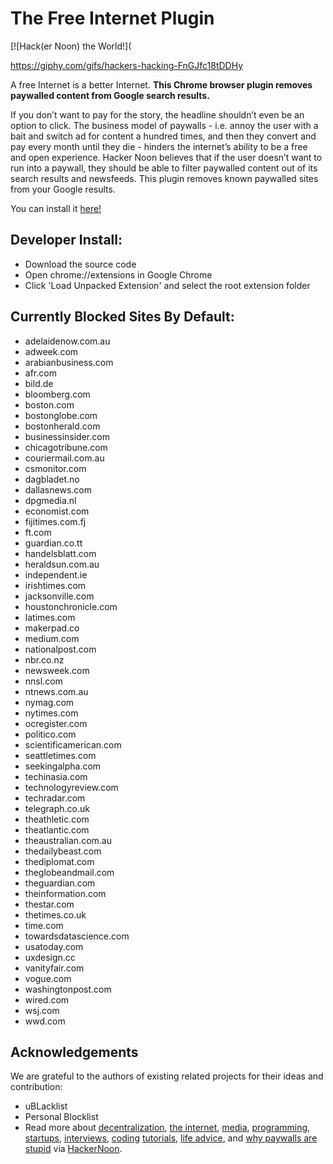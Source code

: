 # The Free Internet Plugin

[![Hack(er Noon) the World!](

https://giphy.com/gifs/hackers-hacking-FnGJfc18tDDHy

A free Internet is a better Internet. **This Chrome browser plugin removes paywalled content from Google search results.**

If you don’t want to pay for the story, the headline shouldn’t even be an option to click. The business model of paywalls - i.e. annoy the user with a bait and switch ad for content a hundred times, and then they convert and pay every month until they die - hinders the internet’s ability to be a free and open experience. Hacker Noon believes that if the user doesn’t want to run into a paywall, they should be able to filter paywalled content out of its search results and newsfeeds.
This plugin removes known paywalled sites from your Google results. 

You can install it [here!](https://chrome.google.com/webstore/detail/the-free-internet-plugin/lodclhfimkjdjmmjgeioendfjpgoghoo)

## Developer Install:

* Download the source code
* Open chrome://extensions in Google Chrome
* Click 'Load Unpacked Extension' and select the root extension folder

## Currently Blocked Sites By Default:
* adelaidenow.com.au
* adweek.com
* arabianbusiness.com
* afr.com
* bild.de
* bloomberg.com
* boston.com
* bostonglobe.com
* bostonherald.com
* businessinsider.com
* chicagotribune.com
* couriermail.com.au
* csmonitor.com
* dagbladet.no
* dallasnews.com
* dpgmedia.nl
* economist.com
* fijitimes.com.fj
* ft.com
* guardian.co.tt
* handelsblatt.com
* heraldsun.com.au
* independent.ie
* irishtimes.com
* jacksonville.com
* houstonchronicle.com
* latimes.com
* makerpad.co
* medium.com
* nationalpost.com
* nbr.co.nz
* newsweek.com
* nnsl.com
* ntnews.com.au
* nymag.com
* nytimes.com
* ocregister.com
* politico.com
* scientificamerican.com
* seattletimes.com
* seekingalpha.com
* techinasia.com 
* technologyreview.com
* techradar.com
* telegraph.co.uk
* theathletic.com
* theatlantic.com
* theaustralian.com.au
* thedailybeast.com
* thediplomat.com
* theglobeandmail.com
* theguardian.com
* theinformation.com
* thestar.com
* thetimes.co.uk
* time.com
* towardsdatascience.com
* usatoday.com
* uxdesign.cc
* vanityfair.com
* vogue.com
* washingtonpost.com
* wired.com
* wsj.com
* wwd.com

## Acknowledgements

We are grateful to the authors of existing related projects for their ideas and contribution:
* uBLacklist
* Personal Blocklist
* Read more about [decentralization](https://hackernoon.com/tagged/decentralization), [the internet](https://hackernoon.com/tagged/fix-the-internet), [media](https://hackernoon.com/search?query=media), [programming](https://hackernoon.com/tagged/programming), [startups](https://hackernoon.com/tagged/startup), [interviews](https://hackernoon.com/tagged/interview), [coding](https://hackernoon.com/tagged/coding) [tutorials](https://hackernoon.com/tagged/tutorial),  [life advice](https://hackernoon.com/tagged/self-improvement), and [why paywalls are stupid](https://hackernoon.com/search?query=paywall) via [HackerNoon](https://hackernoon.com).
